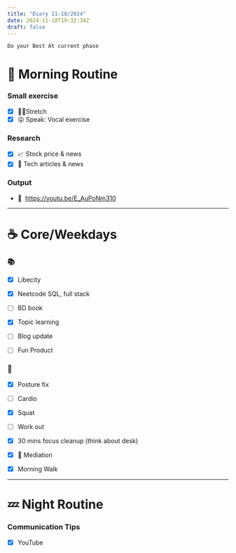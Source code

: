 ```yaml
---
title: "Diary 11-18/2024"  
date: 2024-11-18T19:32:34Z
draft: false
---
```


```tsx
Do your Best At current phase
```

# 🍳 Morning Routine

### Small exercise

- [x]  🧎‍♀️Stretch
- [x]  😮 Speak: Vocal exercise

### Research

- [x]  📈 Stock price & news
- [x]  👾 Tech articles & news

### Output

- 🎥  https://youtu.be/E_AuPoNm310

---

# ☕ Core/Weekdays

### 📚

- [x]  Libecity
- [x]  Neetcode SQL, full stack
- [ ]  BD  book

- [x]  Topic learning
- [ ]  Blog update
- [ ]  Fun Product

### 💪

- [x]  Posture fix
- [ ]  Cardio
- [x]  Squat
- [ ]  Work out

- [x]  30 mins focus cleanup (think about desk)
- [x]  🧘 Mediation
- [x]  Morning Walk

---

# 💤 Night Routine

### Communication Tips

- [x]  YouTube